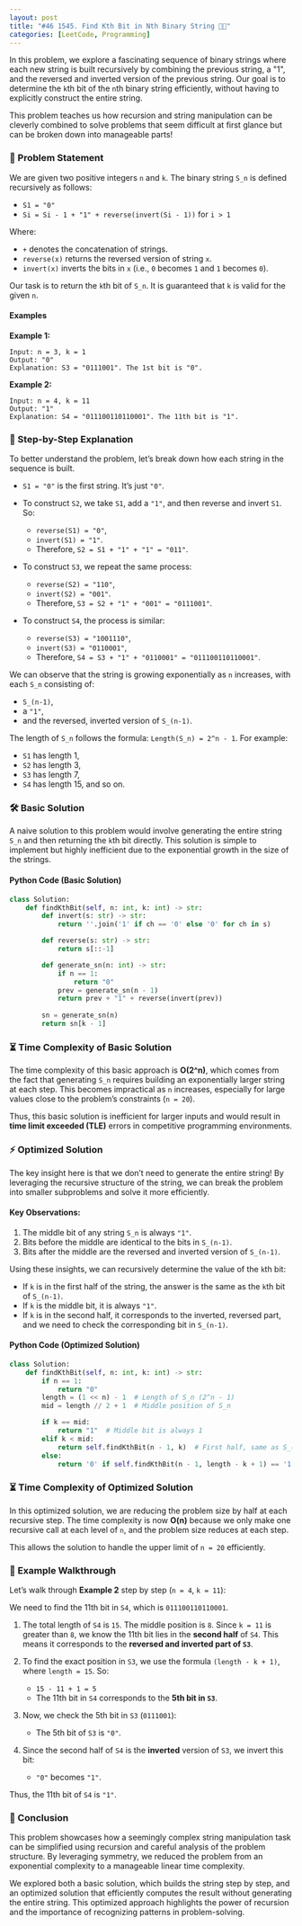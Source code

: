 ```yaml
---
layout: post
title: "#46 1545. Find Kth Bit in Nth Binary String 🧠🚀"
categories: [LeetCode, Programming]
---
```


In this problem, we explore a fascinating sequence of binary strings where each new string is built recursively by combining the previous string, a "1", and the reversed and inverted version of the previous string. Our goal is to determine the `k`th bit of the `n`th binary string efficiently, without having to explicitly construct the entire string.

This problem teaches us how recursion and string manipulation can be cleverly combined to solve problems that seem difficult at first glance but can be broken down into manageable parts!

### 📜 Problem Statement
We are given two positive integers `n` and `k`. The binary string `S_n` is defined recursively as follows:

- `S1 = "0"`
- `Si = Si - 1 + "1" + reverse(invert(Si - 1))` for `i > 1`

Where:
- `+` denotes the concatenation of strings.
- `reverse(x)` returns the reversed version of string `x`.
- `invert(x)` inverts the bits in `x` (i.e., `0` becomes `1` and `1` becomes `0`).

Our task is to return the `k`th bit of `S_n`. It is guaranteed that `k` is valid for the given `n`.

#### Examples

**Example 1:**
```
Input: n = 3, k = 1
Output: "0"
Explanation: S3 = "0111001". The 1st bit is "0".
```

**Example 2:**
```
Input: n = 4, k = 11
Output: "1"
Explanation: S4 = "011100110110001". The 11th bit is "1".
```

### 🚶 Step-by-Step Explanation

To better understand the problem, let’s break down how each string in the sequence is built. 

- `S1 = "0"` is the first string. It’s just `"0"`.
  
- To construct `S2`, we take `S1`, add a `"1"`, and then reverse and invert `S1`. So:
  - `reverse(S1) = "0"`, 
  - `invert(S1) = "1"`.
  - Therefore, `S2 = S1 + "1" + "1" = "011"`.

- To construct `S3`, we repeat the same process:
  - `reverse(S2) = "110"`, 
  - `invert(S2) = "001"`.
  - Therefore, `S3 = S2 + "1" + "001" = "0111001"`.

- To construct `S4`, the process is similar:
  - `reverse(S3) = "1001110"`,
  - `invert(S3) = "0110001"`,
  - Therefore, `S4 = S3 + "1" + "0110001" = "011100110110001"`.

We can observe that the string is growing exponentially as `n` increases, with each `S_n` consisting of:
- `S_(n-1)`,
- a `"1"`,
- and the reversed, inverted version of `S_(n-1)`.

The length of `S_n` follows the formula: `Length(S_n) = 2^n - 1`. For example:
- `S1` has length 1,
- `S2` has length 3,
- `S3` has length 7,
- `S4` has length 15,
and so on.

### 🛠️ Basic Solution

A naive solution to this problem would involve generating the entire string `S_n` and then returning the `k`th bit directly. This solution is simple to implement but highly inefficient due to the exponential growth in the size of the strings.

#### Python Code (Basic Solution)

```python
class Solution:
    def findKthBit(self, n: int, k: int) -> str:
        def invert(s: str) -> str:
            return ''.join('1' if ch == '0' else '0' for ch in s)

        def reverse(s: str) -> str:
            return s[::-1]

        def generate_sn(n: int) -> str:
            if n == 1:
                return "0"
            prev = generate_sn(n - 1)
            return prev + "1" + reverse(invert(prev))
        
        sn = generate_sn(n)
        return sn[k - 1]
```

### ⏳ Time Complexity of Basic Solution

The time complexity of this basic approach is **O(2^n)**, which comes from the fact that generating `S_n` requires building an exponentially larger string at each step. This becomes impractical as `n` increases, especially for large values close to the problem’s constraints (`n = 20`).

Thus, this basic solution is inefficient for larger inputs and would result in **time limit exceeded (TLE)** errors in competitive programming environments.

### ⚡ Optimized Solution

The key insight here is that we don’t need to generate the entire string! By leveraging the recursive structure of the string, we can break the problem into smaller subproblems and solve it more efficiently.

#### Key Observations:
1. The middle bit of any string `S_n` is always `"1"`.
2. Bits before the middle are identical to the bits in `S_(n-1)`.
3. Bits after the middle are the reversed and inverted version of `S_(n-1)`.

Using these insights, we can recursively determine the value of the `k`th bit:
- If `k` is in the first half of the string, the answer is the same as the `k`th bit of `S_(n-1)`.
- If `k` is the middle bit, it is always `"1"`.
- If `k` is in the second half, it corresponds to the inverted, reversed part, and we need to check the corresponding bit in `S_(n-1)`.

#### Python Code (Optimized Solution)

```python
class Solution:
    def findKthBit(self, n: int, k: int) -> str:
        if n == 1:
            return "0"
        length = (1 << n) - 1  # Length of S_n (2^n - 1)
        mid = length // 2 + 1  # Middle position of S_n

        if k == mid:
            return "1"  # Middle bit is always 1
        elif k < mid:
            return self.findKthBit(n - 1, k)  # First half, same as S_(n-1)
        else:
            return '0' if self.findKthBit(n - 1, length - k + 1) == '1' else '1'
```

### ⏳ Time Complexity of Optimized Solution

In this optimized solution, we are reducing the problem size by half at each recursive step. The time complexity is now **O(n)** because we only make one recursive call at each level of `n`, and the problem size reduces at each step.

This allows the solution to handle the upper limit of `n = 20` efficiently.

### 🧮 Example Walkthrough

Let’s walk through **Example 2** step by step (`n = 4`, `k = 11`):

We need to find the 11th bit in `S4`, which is `011100110110001`.

1. The total length of `S4` is `15`. The middle position is `8`. Since `k = 11` is greater than `8`, we know the 11th bit lies in the **second half** of `S4`. This means it corresponds to the **reversed and inverted part of `S3`**.

2. To find the exact position in `S3`, we use the formula `(length - k + 1)`, where `length = 15`. So:
   - `15 - 11 + 1 = 5`
   - The 11th bit in `S4` corresponds to the **5th bit in `S3`**.

3. Now, we check the 5th bit in `S3` (`0111001`):
   - The 5th bit of `S3` is `"0"`. 

4. Since the second half of `S4` is the **inverted** version of `S3`, we invert this bit:
   - `"0"` becomes `"1"`.

Thus, the 11th bit of `S4` is `"1"`.

### 🏁 Conclusion

This problem showcases how a seemingly complex string manipulation task can be simplified using recursion and careful analysis of the problem structure. By leveraging symmetry, we reduced the problem from an exponential complexity to a manageable linear time complexity.

We explored both a basic solution, which builds the string step by step, and an optimized solution that efficiently computes the result without generating the entire string. This optimized approach highlights the power of recursion and the importance of recognizing patterns in problem-solving.
